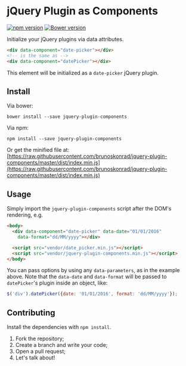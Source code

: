# jQuery Plugin as Components

[![npm version](https://badge.fury.io/js/jquery-plugin-components.svg)](https://badge.fury.io/js/jquery-plugin-components)
[![Bower version](https://badge.fury.io/bo/jquery-plugin-components.svg)](https://badge.fury.io/bo/jquery-plugin-components)

Initialize your jQuery plugins via data attributes.

```html
<div data-component="date-picker"></div>
<!-- is the same as -->
<div data-component="datePicker"></div>
```

This element will be initialized as a `date-picker` jQuery plugin.

## Install

Via bower:
```
bower install --save jquery-plugin-components
```

Via npm:
```
npm install --save jquery-plugin-components
```

Or get the minified file at: [https://raw.githubusercontent.com/brunoskonrad/jquery-plugin-components/master/dist/index.min.js](https://raw.githubusercontent.com/brunoskonrad/jquery-plugin-components/master/dist/index.min.js)

## Usage

Simply import the `jquery-plugin-components` script after the DOM's rendering, e.g.

```html
<body>
  <div data-component="date-picker" data-date="01/01/2016"
    data-format="dd/MM/yyyy"></div>

  <script src="vendor/date_picker.min.js"></script>
  <script src="vendor/jquery-plugin-components.min.js"></script>
</body>
```

You can pass options by using any `data-parameters`, as in the example above. Note that the `data-date` and `data-format` will be passed to `datePicker`'s  plugin inside an object, like:

```javascript
$('div').datePicker({date: '01/01/2016', format: 'dd/MM/yyyy'});
```

## Contributing

Install the dependencies with `npm install`.

1. Fork the repository;
1. Create a branch and write your code;
1. Open a pull request;
1. Let's talk about!
